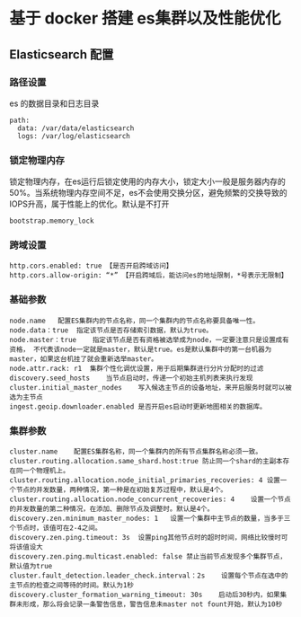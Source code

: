 # 基于 docker 搭建 es集群以及性能优化
## Elasticsearch 配置

### 路径设置
es 的数据目录和日志目录
````
path:
  data: /var/data/elasticsearch
  logs: /var/log/elasticsearch
````
### 锁定物理内存
锁定物理内存，在es运行后锁定使用的内存大小，锁定大小一般是服务器内存的50%。当系统物理内存空间不足，es不会使用交换分区，避免频繁的交换导致的IOPS升高，属于性能上的优化。默认是不打开
````
bootstrap.memory_lock
````

### 跨域设置
````
http.cors.enabled: true 【是否开启跨域访问】
http.cors.allow-origin: “*” 【开启跨域后，能访问es的地址限制，*号表示无限制】
````
### 基础参数
````
node.name	配置ES集群内的节点名称，同一个集群内的节点名称要具备唯一性。
node.data：true	指定该节点是否存储索引数据，默认为true。
node.master：true	指定该节点是否有资格被选举成为node，一定要注意只是设置成有资格， 不代表该node一定就是master，默认是true。es是默认集群中的第一台机器为master，如果这台机挂了就会重新选举master。
node.attr.rack: r1	集群个性化调优设置，用于后期集群进行分片分配时的过滤
discovery.seed_hosts	当节点启动时，传递一个初始主机列表来执行发现
cluster.initial_master_nodes	写入候选主节点的设备地址，来开启服务时就可以被选为主节点
ingest.geoip.downloader.enabled	是否开启es启动时更新地图相关的数据库。
````

### 集群参数
````
cluster.name	配置ES集群名称，同一个集群内的所有节点集群名称必须一致。
cluster.routing.allocation.same_shard.host:true	防止同一个shard的主副本存在同一个物理机上。
cluster.routing.allocation.node_initial_primaries_recoveries: 4	设置一个节点的并发数量，两种情况，第一种是在初始复苏过程中，默认是4个。
cluster.routing.allocation.node_concurrent_recoveries: 4	设置一个节点的并发数量的第二种情况，在添加、删除节点及调整时。默认是4个。
discovery.zen.minimum_master_nodes: 1	设置一个集群中主节点的数量，当多于三个节点时，该值可在2-4之间。
discovery.zen.ping.timeout: 3s	设置ping其他节点时的超时时间，网络比较慢时可将该值设大
discovery.zen.ping.multicast.enabled: false	禁止当前节点发现多个集群节点，默认值为true
cluster.fault_detection.leader_check.interval：2s	设置每个节点在选中的主节点的检查之间等待的时间。默认为1秒
discovery.cluster_formation_warning_timeout: 30s	启动后30秒内，如果集群未形成，那么将会记录一条警告信息，警告信息未master not fount开始，默认为10秒

````
